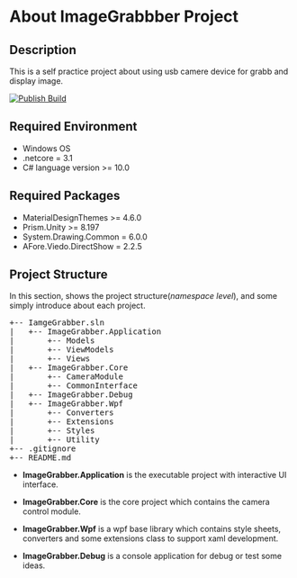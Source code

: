 # About ImageGrabbber Project

## Description

This is a self practice project about using usb camere device for grabb and display image.

[![Publish Build](https://github.com/SerenniaHan/ImageGrabber/actions/workflows/publish_build.yml/badge.svg)](https://github.com/SerenniaHan/ImageGrabber/actions/workflows/publish_build.yml)

## Required Environment

* Windows OS
* .netcore = 3.1
* C# language version >= 10.0

## Required Packages

* MaterialDesignThemes >= 4.6.0
* Prism.Unity >= 8.197
* System.Drawing.Common = 6.0.0
* AFore.Viedo.DirectShow = 2.2.5

## Project Structure

In this section, shows the project structure(*namespace level*), and some simply introduce about each project.

<pre>
+-- IamgeGrabber.sln
|   +-- ImageGrabber.Application
|       +-- Models
|       +-- ViewModels
|       +-- Views
|   +-- ImageGrabber.Core
|       +-- CameraModule
|       +-- CommonInterface
|   +-- ImageGrabber.Debug
|   +-- ImageGrabber.Wpf
|       +-- Converters
|       +-- Extensions
|       +-- Styles
|       +-- Utility
+-- .gitignore
+-- README.md
</pre>

* **ImageGrabber.Application** is the executable project with interactive UI interface.

* **ImageGrabber.Core** is the core project which contains the camera control module.

* **ImageGrabber.Wpf** is a wpf base library which contains style sheets, converters and some extensions class to support xaml development.

* **ImageGrabber.Debug** is a console application for debug or test some ideas.
